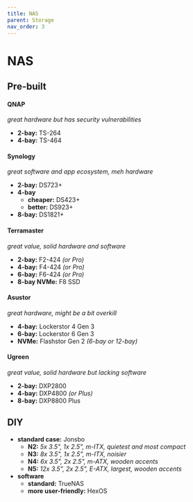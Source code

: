 ```yaml
---
title: NAS
parent: Storage
nav_order: 3
---
```

# NAS

## Pre-built

#### QNAP

*great hardware but has security vulnerabilities*
- **2-bay:** TS-264
- **4-bay:** TS-464

#### Synology

*great software and app ecosystem, meh hardware*
- **2-bay:** DS723+
- **4-bay**
	- **cheaper:** DS423+
	- **better:** DS923+
- **8-bay:** DS1821+

#### Terramaster

*great value, solid hardware and software*
- **2-bay:** F2-424 *(or Pro)*
- **4-bay:** F4-424 *(or Pro)*
- **6-bay:** F6-424 *(or Pro)*
- **8-bay NVMe:** F8 SSD

#### Asustor

*great hardware, might be a bit overkill*
- **4-bay:** Lockerstor 4 Gen 3
- **6-bay:** Lockerstor 6 Gen 3
- **NVMe:** Flashstor Gen 2 *(6-bay or 12-bay)*

#### Ugreen

*great value, solid hardware but lacking software*
- **2-bay:** DXP2800
- **4-bay:** DXP4800 *(or Plus)*
- **8-bay:** DXP8800 Plus

## DIY

- **standard case:** Jonsbo
	- **N2:** *5x 3.5", 1x 2.5", m-ITX, quietest and most compact*
	- **N3:** *8x 3.5", 1x 2.5", m-ITX, noisier*
	- **N4:** *6x 3.5", 2x 2.5", m-ATX, wooden accents*
	- **N5:** *12x 3.5", 2x 2.5", E-ATX, largest, wooden accents*
- **software** 
	- **standard:** TrueNAS
	- **more user-friendly:** HexOS
